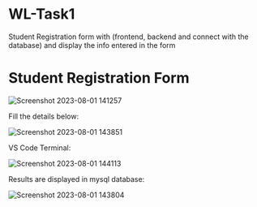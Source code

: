 # WL-Task1
Student Registration form with (frontend, backend and connect with the database) and display the info entered in the form 

<h1 <style text-align="centre">Student Registration Form</h1>

![Screenshot 2023-08-01 141257](https://github.com/HashimHB/WL-Task1/assets/78270317/9ee1eb35-340a-459a-8a86-404bc437f5f7)


Fill the details below: 

![Screenshot 2023-08-01 143851](https://github.com/HashimHB/WL-Task1/assets/78270317/c8269ce5-7a5d-4838-8599-eb14fe0326b6)


VS Code Terminal:

![Screenshot 2023-08-01 144113](https://github.com/HashimHB/WL-Task1/assets/78270317/ed3bbf10-2ef9-4d2e-8a68-7de038086585)


Results are displayed in mysql database:

![Screenshot 2023-08-01 143804](https://github.com/HashimHB/WL-Task1/assets/78270317/442bf1ea-8326-45da-b152-0dd8e81b2c2a)


